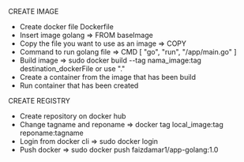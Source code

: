 CREATE IMAGE
- Create docker file Dockerfile
- Insert image golang => FROM baseImage
- Copy the file you want to use as an image => COPY
- Command to run golang file => CMD [ "go", "run", "/app/main.go" ]
- Build image => sudo docker build --tag nama_image:tag destination_dockerFile or use "."
- Create a container from the image that has been build
- Run container that has been created

CREATE REGISTRY
- Create repository on docker hub
- Change tagname and reponame => docker tag local_image:tag reponame:tagname
- Login from docker cli => sudo docker login
- Push docker => sudo docker push faizdamar1/app-golang:1.0
